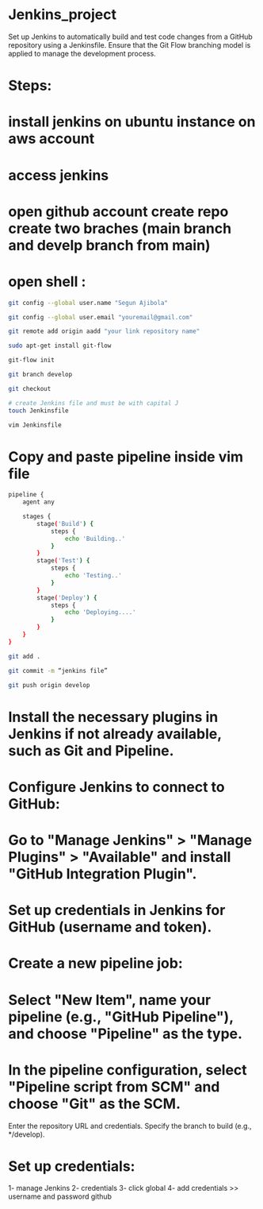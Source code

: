 # Jenkins_project
Set up Jenkins to automatically build and test code changes from a GitHub repository using a Jenkinsfile. Ensure that the Git Flow branching model is applied to manage the development process.
# Steps:
# install jenkins on ubuntu instance on aws account
# access jenkins 
# open github account create repo create two braches (main branch and develp branch from main)
# open shell :
```bash
git config --global user.name "Segun Ajibola"
```
```bash
git config --global user.email "youremail@gmail.com"
```
```bash
git remote add origin aadd "your link repository name"
```
```bash
sudo apt-get install git-flow
```
```bash
git-flow init
```
```bash
git branch develop
```
```bash
git checkout
```
```bash
# create Jenkins file and must be with capital J
touch Jenkinsfile
```
```bash
vim Jenkinsfile
```
# Copy and paste pipeline inside vim file
```bash
pipeline {
    agent any

    stages {
        stage('Build') {
            steps {
                echo 'Building..'
            }
        }
        stage('Test') {
            steps {
                echo 'Testing..'
            }
        }
        stage('Deploy') {
            steps {
                echo 'Deploying....'
            }
        }
    }
}
```
```bash
git add .
```
```bash
git commit -m “jenkins file”
```
```bash
git push origin develop
```
# Install the necessary plugins in Jenkins if not already available, such as Git and Pipeline.
# Configure Jenkins to connect to GitHub:
# Go to "Manage Jenkins" > "Manage Plugins" > "Available" and install "GitHub Integration Plugin".
# Set up credentials in Jenkins for GitHub (username and token).
# Create a new pipeline job:
# Select "New Item", name your pipeline (e.g., "GitHub Pipeline"), and choose "Pipeline" as the type.
# In the pipeline configuration, select "Pipeline script from SCM" and choose "Git" as the SCM.
Enter the repository URL and credentials.
Specify the branch to build (e.g., */develop).
# Set up credentials:
1- manage Jenkins 
2- credentials 
3- click global 
4- add credentials >> username and password github
